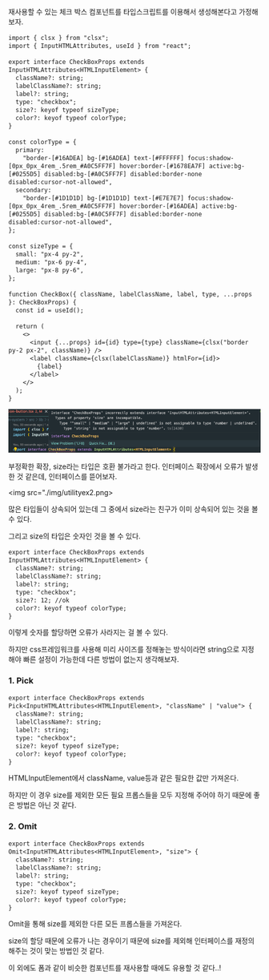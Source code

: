 재사용할 수 있는 체크 박스 컴포넌트를 타입스크립트를 이용해서 생성해본다고 가정해보자.

```tsx
import { clsx } from "clsx";
import { InputHTMLAttributes, useId } from "react";

export interface CheckBoxProps extends InputHTMLAttributes<HTMLInputElement> {
  className?: string;
  labelClassName?: string;
  label?: string;
  type: "checkbox";
  size?: keyof typeof sizeType;
  color?: keyof typeof colorType;
}

const colorType = {
  primary:
    "border-[#16ADEA] bg-[#16ADEA] text-[#FFFFFF] focus:shadow-[0px_0px_4rem_.5rem_#A0C5FF7F] hover:border-[#1678EA7F] active:bg-[#0255D5] disabled:bg-[#A0C5FF7F] disabled:border-none disabled:cursor-not-allowed",
  secondary:
    "border-[#1D1D1D] bg-[#1D1D1D] text-[#E7E7E7] focus:shadow-[0px_0px_4rem_.5rem_#A0C5FF7F] hover:border-[#16ADEA] active:bg-[#0255D5] disabled:bg-[#A0C5FF7F] disabled:border-none disabled:cursor-not-allowed",
};

const sizeType = {
  small: "px-4 py-2",
  medium: "px-6 py-4",
  large: "px-8 py-6",
};

function CheckBox({ className, labelClassName, label, type, ...props }: CheckBoxProps) {
  const id = useId();

  return (
    <>
      <input {...props} id={id} type={type} className={clsx("border py-2 px-2", className)} />
      <label className={clsx(labelClassName)} htmlFor={id}>
        {label}
      </label>
    </>
  );
}
```

<img src="./img/utilityex1.png">

부정확한 확장, size라는 타입은 호환 불가라고 한다. 인터페이스 확장에서 오류가 발생한 것 같은데, 인터페이스를 뜯어보자.

<img src="./img/utilityex2.png>

많은 타입들이 상속되어 있는데 그 중에서 size라는 친구가 이미 상속되어 있는 것을 볼 수 있다.

그리고 size의 타입은 숫자인 것을 볼 수 있다.

```tsx
export interface CheckBoxProps extends InputHTMLAttributes<HTMLInputElement> {
  className?: string;
  labelClassName?: string;
  label?: string;
  type: "checkbox";
  size?: 12; //ok
  color?: keyof typeof colorType;
}
```

이렇게 숫자를 할당하면 오류가 사라지는 걸 볼 수 있다.

하지만 css프레임워크를 사용해 미리 사이즈를 정해놓는 방식이라면 string으로 지정해야 빠른 설정이 가능한데 다른 방법이 없는지 생각해보자.

### 1. Pick

```tsx
export interface CheckBoxProps extends Pick<InputHTMLAttributes<HTMLInputElement>, "className" | "value"> {
  className?: string;
  labelClassName?: string;
  label?: string;
  type: "checkbox";
  size?: keyof typeof sizeType;
  color?: keyof typeof colorType;
}
```

HTMLInputElement에서 className, value등과 같은 필요한 값만 가져온다.

하지만 이 경우 size를 제외한 모든 필요 프롭스들을 모두 지정해 주어야 하기 때문에 좋은 방법은 아닌 것 같다.

### 2. Omit

```tsx
export interface CheckBoxProps extends Omit<InputHTMLAttributes<HTMLInputElement>, "size"> {
  className?: string;
  labelClassName?: string;
  label?: string;
  type: "checkbox";
  size?: keyof typeof sizeType;
  color?: keyof typeof colorType;
}
```

Omit을 통해 size를 제외한 다른 모든 프롭스들을 가져온다.

size의 할당 때문에 오류가 나는 경우이기 때문에 size를 제외해 인터페이스를 재정의 해주는 것이 맞는 방법인 것 같다.

이 외에도 폼과 같이 비슷한 컴포넌트를 재사용할 때에도 유용할 것 같다..!
